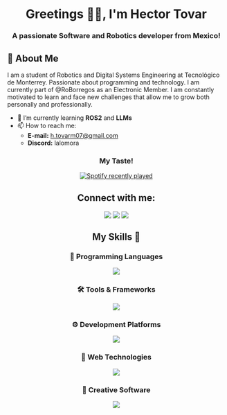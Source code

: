 <h1 align="center">Greetings ✌🏼, I'm Hector Tovar </h1>
<h3 align="center">A passionate Software and Robotics developer from Mexico! </h3>

<h2 align="left">👤 About Me </h2>
<p align="left">
I am a student of Robotics and Digital Systems Engineering at Tecnológico de Monterrey. Passionate about programming and technology. I am currently part of @RoBorregos as an Electronic Member. I am constantly motivated to learn and face new challenges that allow me to grow both personally and professionally.
</p>

- 🌱 I’m currently learning **ROS2** and **LLMs**
- 📫 How to reach me:
  - **E-mail:** h.tovarm07@gmail.com
  - **Discord:** lalomora
<h3 align="center">
  My Taste!
</h3>
<div align="center">
  <a href="[https://open.spotify.com/user/b5l7tjmoagu41aaj80sfpcrb7](https://open.spotify.com/user/31gcw4vgutkgoxc4hf25vlzo3csy)">
    <img src="https://spotify-recently-played-readme.vercel.app/api?user=31gcw4vgutkgoxc4hf25vlzo3csy&count=5)" alt="Spotify recently played"  />
  </a>
</div>

<h2 align="center">Connect with me:</h2>
<p align="center">
<a href="mailto:h.tovarm07@gmail.comm?Subject=Hello%20"><img align="center" src="https://skillicons.dev/icons?i=gmail"></a>
<a href="https://linkedin.com/in/hectortovarm"><img align="center" src="https://skillicons.dev/icons?i=linkedin"/></a>
<a href="https://instagram.com/htovar7"><img align="center" src="https://skillicons.dev/icons?i=instagram"/></a>

<h2 align="center">My Skills 🎸</h2>

<h3 align="center">🧠 Programming Languages</h3>
<p align="center">
  <a href="https://skillicons.dev">
    <img src="https://skillicons.dev/icons?i=py,cpp,c,cs,js,ts,matlab,html,mysql" />
  </a>
</p>

<h3 align="center">🛠️ Tools & Frameworks</h3>
<p align="center">
  <a href="https://skillicons.dev">
    <img src="https://skillicons.dev/icons?i=vscode,git,github,linux,ubuntu,docker,vercel" />
  </a>
</p>

<h3 align="center">⚙️ Development Platforms</h3>
<p align="center">
  <a href="https://skillicons.dev">
    <img src="https://skillicons.dev/icons?i=arduino,raspberrypi" />
  </a>
</p>

<h3 align="center">🧩 Web Technologies</h3>
<p align="center">
  <a href="https://skillicons.dev">
    <img src="https://skillicons.dev/icons?i=react,next,tailwindcss,prisma,fastapi" />
  </a>
</p>

<h3 align="center">🎨 Creative Software</h3>
<p align="center">
  <a href="https://skillicons.dev">
    <img src="https://skillicons.dev/icons?i=ae,ps" />
  </a>
</p>
